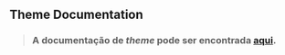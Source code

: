 ## Theme Documentation
> ### A documentação de _theme_ pode ser encontrada [aqui](../../docs/themes/helios/README.md).
